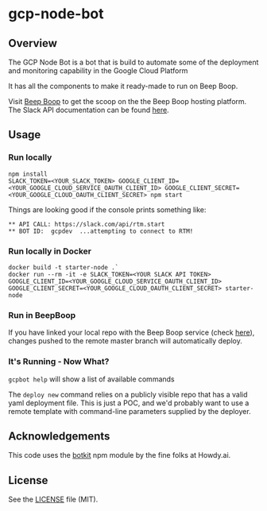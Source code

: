# gcp-node-bot

## Overview
The GCP Node Bot is a bot that is build to automate some of the deployment and monitoring capability in the Google Cloud Platform

It has all the components to make it ready-made to run on Beep Boop.

Visit [Beep Boop](https://beepboophq.com/docs/article/overview) to get the scoop on the the Beep Boop hosting platform. The Slack API documentation can be found [here](https://api.slack.com/).

## Usage

### Run locally
	npm install
	SLACK_TOKEN=<YOUR_SLACK_TOKEN> GOOGLE_CLIENT_ID=<YOUR_GOOGLE_CLOUD_SERVICE_OAUTH_CLIENT_ID> GOOGLE_CLIENT_SECRET=<YOUR_GOOGLE_CLOUD_OAUTH_CLIENT_SECRET> npm start

Things are looking good if the console prints something like:

    ** API CALL: https://slack.com/api/rtm.start
    ** BOT ID:  gcpdev  ...attempting to connect to RTM!

### Run locally in Docker
	docker build -t starter-node .`
	docker run --rm -it -e SLACK_TOKEN=<YOUR SLACK API TOKEN> GOOGLE_CLIENT_ID=<YOUR_GOOGLE_CLOUD_SERVICE_OAUTH_CLIENT_ID> GOOGLE_CLIENT_SECRET=<YOUR_GOOGLE_CLOUD_OAUTH_CLIENT_SECRET> starter-node

### Run in BeepBoop
If you have linked your local repo with the Beep Boop service (check [here](https://beepboophq.com/0_o/my-projects)), changes pushed to the remote master branch will automatically deploy.

### It's Running - Now What?

`gcpbot help` will show a list of available commands

The `deploy new` command relies on a publicly visible repo that has a valid yaml deployment file.  This is just a POC, and we'd probably want to use a remote template with command-line parameters supplied by the deployer.

## Acknowledgements

This code uses the [botkit](https://github.com/howdyai/botkit) npm module by the fine folks at Howdy.ai.

## License

See the [LICENSE](LICENSE.md) file (MIT).
